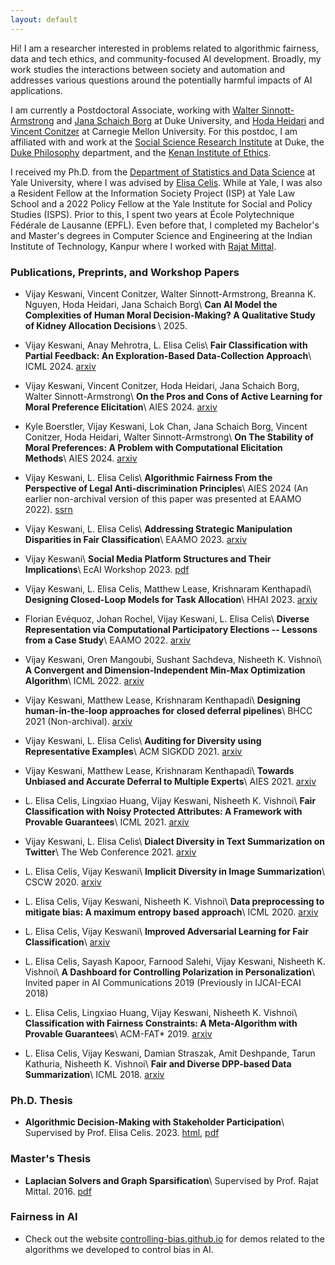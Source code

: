 ```yaml
---
layout: default
---
```



Hi! I am a researcher interested in problems related to algorithmic fairness, data and tech ethics, and community-focused AI development. Broadly, my work studies the interactions between society and automation and addresses various questions around the potentially harmful impacts of AI applications.

I am currently a Postdoctoral Associate, working with [Walter Sinnott-Armstrong](https://www.sinnott-armstrong.com/) and [Jana Schaich Borg](https://scholars.duke.edu/person/borg) at Duke University, and [Hoda Heidari](https://www.cs.cmu.edu/~hheidari/) and [Vincent Conitzer](http://www.cs.cmu.edu/~conitzer/) at Carnegie Mellon University. For this postdoc, I am affiliated with and work at the [Social Science Research Institute](https://ssri.duke.edu/) at Duke, the [Duke Philosophy](https://philosophy.duke.edu/) department, and the [Kenan Institute of Ethics](https://kenan.ethics.duke.edu/).

I received my Ph.D. from the [Department of Statistics and Data Science](https://statistics.yale.edu/) at Yale University, where I was advised by [Elisa Celis](https://datascienceethics.org/elisacelis/). While at Yale, I was also a Resident Fellow at the Information Society Project (ISP) at Yale Law School and a 2022 Policy Fellow at the Yale Institute for Social and Policy Studies (ISPS). Prior to this, I spent two years at École Polytechnique Fédérale de Lausanne (EPFL). Even before that, I completed my Bachelor's and Master's degrees in Computer Science and Engineering at the Indian Institute of Technology, Kanpur where I worked with [Rajat Mittal](https://cse.iitk.ac.in/users/rmittal).

### Publications, Preprints, and Workshop Papers
*   Vijay Keswani, Vincent Conitzer, Walter Sinnott-Armstrong, Breanna K. Nguyen, Hoda Heidari, Jana Schaich Borg\\
    <b> Can AI Model the Complexities of Human Moral Decision-Making? A Qualitative Study of Kidney Allocation Decisions </b>\\
    2025.

*   Vijay Keswani, Anay Mehrotra, L. Elisa Celis\\
    <b> Fair Classification with Partial Feedback: An Exploration-Based Data-Collection Approach</b>\\
    ICML 2024. [arxiv](https://arxiv.org/abs/2402.11338)    

*   Vijay Keswani, Vincent Conitzer, Hoda Heidari, Jana Schaich Borg, Walter Sinnott-Armstrong\\
    <b> On the Pros and Cons of Active Learning for Moral Preference Elicitation</b>\\
    AIES 2024. [arxiv](https://arxiv.org/abs/2407.18889)

*   Kyle Boerstler, Vijay Keswani, Lok Chan, Jana Schaich Borg, Vincent Conitzer, Hoda Heidari, Walter Sinnott-Armstrong\\
    <b> On The Stability of Moral Preferences: A Problem with Computational Elicitation Methods</b>\\
    AIES 2024. [arxiv](https://arxiv.org/abs/2408.02862)

*   Vijay Keswani, L. Elisa Celis\\
    <b> Algorithmic Fairness From the Perspective of Legal Anti-discrimination Principles</b>\\
    AIES 2024 (An earlier non-archival version of this paper was presented at EAAMO 2022). [ssrn](https://papers.ssrn.com/sol3/papers.cfm?abstract_id=4116835)

*   Vijay Keswani, L. Elisa Celis\\
    <b> Addressing Strategic Manipulation Disparities in Fair Classification</b>\\
    EAAMO 2023. [arxiv](https://arxiv.org/abs/2205.10842)

*   Vijay Keswani\\
    <b> Social Media Platform Structures and Their Implications</b>\\
    EcAI Workshop 2023. [pdf](https://ceur-ws.org/Vol-3456/short3-3.pdf)

*   Vijay Keswani, L. Elisa Celis, Matthew Lease, Krishnaram Kenthapadi\\
    <b> Designing Closed-Loop Models for Task Allocation</b>\\
    HHAI 2023. [arxiv](https://arxiv.org/abs/2305.19864)

*   Florian Evéquoz, Johan Rochel, Vijay Keswani, L. Elisa Celis\\
    <b> Diverse Representation via Computational Participatory Elections -- Lessons from a Case Study</b>\\
    EAAMO 2022. [arxiv](https://arxiv.org/abs/2205.15394)

*   Vijay Keswani, Oren Mangoubi, Sushant Sachdeva, Nisheeth K. Vishnoi\\
    <b>A Convergent and Dimension-Independent Min-Max Optimization Algorithm</b>\\
    ICML 2022. [arxiv](https://arxiv.org/abs/2006.12376)
    
*   Vijay Keswani, Matthew Lease, Krishnaram Kenthapadi\\
    <b>  Designing human-in-the-loop approaches for closed deferral pipelines</b>\\
    BHCC 2021 (Non-archival). [arxiv](https://arxiv.org/abs/2202.04718)
        
*   Vijay Keswani, L. Elisa Celis\\
    <b> Auditing for Diversity using Representative Examples</b>\\
    ACM SIGKDD 2021. [arxiv](https://arxiv.org/abs/2107.07393)

*   Vijay Keswani, Matthew Lease, Krishnaram Kenthapadi\\
    <b> Towards Unbiased and Accurate Deferral to Multiple Experts</b>\\
    AIES 2021. [arxiv](http://arxiv.org/abs/2102.13004)
        
*   L. Elisa Celis, Lingxiao Huang, Vijay Keswani, Nisheeth K. Vishnoi\\
    <b> Fair Classification with Noisy Protected Attributes: A Framework with Provable Guarantees</b>\\
    ICML 2021. [arxiv](https://arxiv.org/abs/2006.04778)
    
*   Vijay Keswani, L. Elisa Celis\\
    <b> Dialect Diversity in Text Summarization on Twitter</b>\\
    The Web Conference 2021. [arxiv](https://arxiv.org/pdf/2007.07860.pdf)
    
*   L. Elisa Celis, Vijay Keswani\\
    <b>Implicit Diversity in Image Summarization</b>\\
    CSCW 2020. [arxiv](https://arxiv.org/abs/1901.10265)

*   L. Elisa Celis, Vijay Keswani, Nisheeth K. Vishnoi\\
    <b>Data preprocessing to mitigate bias: A maximum entropy based approach</b>\\
    ICML 2020. [arxiv](https://arxiv.org/abs/1906.02164)

*   L. Elisa Celis, Vijay Keswani\\
    <b>Improved Adversarial Learning for Fair Classification</b>\\
    [arxiv](https://arxiv.org/abs/1901.10443)

*   L. Elisa Celis, Sayash Kapoor, Farnood Salehi, Vijay Keswani, Nisheeth K. Vishnoi\\
    <b>A Dashboard for Controlling Polarization in Personalization</b>\\
    Invited paper in AI Communications 2019 
    (Previously in IJCAI-ECAI 2018)

*   L. Elisa Celis, Lingxiao Huang, Vijay Keswani, Nisheeth K. Vishnoi\\
    <b>Classification with Fairness Constraints: A Meta-Algorithm with Provable Guarantees</b>\\
    ACM-FAT* 2019. [arxiv](https://arxiv.org/abs/1806.06055)

*   L. Elisa Celis, Vijay Keswani, Damian Straszak, Amit Deshpande, Tarun Kathuria, Nisheeth K. Vishnoi\\
    <b>Fair and Diverse DPP-based Data Summarization</b>\\
    ICML 2018. [arxiv](https://arxiv.org/abs/1802.04023)

### Ph.D. Thesis

*   <b>Algorithmic Decision-Making with Stakeholder Participation</b>\\
    Supervised by Prof. Elisa Celis. 2023. [html](Dissertation.html), [pdf](Dissertation.pdf)

### Master's Thesis

*   <b>Laplacian Solvers and Graph Sparsification</b>\\
    Supervised by Prof. Rajat Mittal. 2016. [pdf](thesis.pdf)

### Fairness in AI

*   Check out the website [controlling-bias.github.io](https://controlling-bias.github.io) for demos related to the algorithms we developed to control bias in AI.
